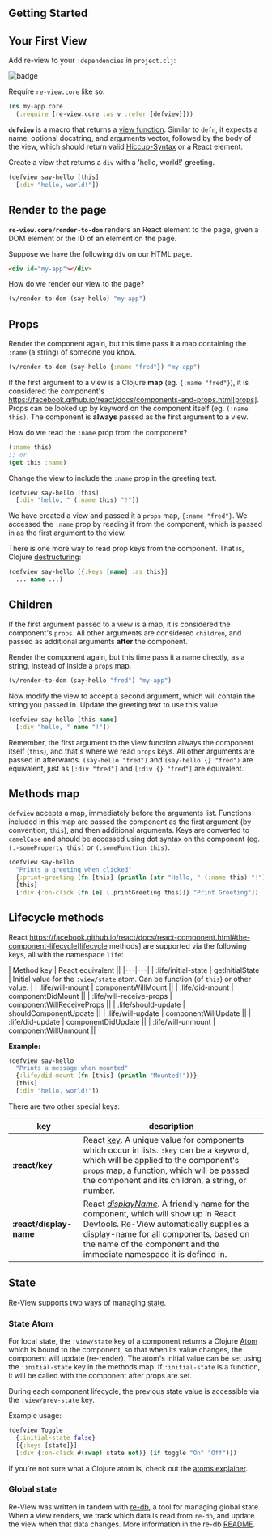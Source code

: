 ## Getting Started

## Your First View 

Add re-view to your `:dependencies` in `project.clj`: 

![badge](https://img.shields.io/clojars/v/re-view.svg)

Require `re-view.core` like so:

```clj
(ns my-app.core 
  (:require [re-view.core :as v :refer [defview]]))
```

**`defview`** is a macro that returns a [view function](../explainers/views-elements-components). Similar to `defn`, it expects a name, optional docstring, and arguments vector, followed by the body of the view, which should return valid [Hiccup-Syntax](../hiccup/syntax) or a React element.

Create a view that returns a `div` with a 'hello, world!' greeting.

```clj
(defview say-hello [this] 
  [:div "hello, world!"])
```

## Render to the page

**`re-view.core/render-to-dom`** renders an React element to the page, given a DOM element or the ID of an element on the page.

Suppose we have the following `div` on our HTML page.

```html
<div id="my-app"></div>
```

How do we render our view to the page?
 
```clj
(v/render-to-dom (say-hello) "my-app")
```

## Props

Render the component again, but this time pass it a map containing the `:name` (a string) of someone you know.

```clj
(v/render-to-dom (say-hello {:name "fred"}) "my-app")
```

If the first argument to a view is a Clojure **map** (eg. `{:name "fred"}`), it is considered the component's https://facebook.github.io/react/docs/components-and-props.html[props]. Props can be looked up by keyword on the component itself (eg. `(:name this)`. The component is **always** passed as the first argument to a view. 

How do we read the `:name` prop from the component?

```clj
(:name this)
;; or 
(get this :name)
```

Change the view to include the `:name` prop in the greeting text.

```clj
(defview say-hello [this]
  [:div "hello, " (:name this) "!"])
```

We have created a view and passed it a `props` map, `{:name "fred"}`. We accessed the `:name` prop by reading it from the component, which is passed in as the first argument to the view. 

There is one more way to read prop keys from the component. That is, Clojure [destructuring](https://clojure.org/guides/destructuring):

```clj
(defview say-hello [{:keys [name] :as this}]
  ... name ...)
```

## Children

If the first argument passed to a view is a map, it is considered the component's `props`. All other arguments are considered `children`, and passed as additional arguments **after** the component.

Render the component again, but this time pass it a name directly, as a string, instead of inside a `props` map.

```clj
(v/render-to-dom (say-hello "fred") "my-app")
```

Now modify the view to accept a second argument, which will contain the string you passed in. Update the greeting text to use this value. 

```clj
(defview say-hello [this name]
  [:div "hello, " name "!"])
```
Remember, the first argument to the view function always the component itself (`this`), and that's where we read `props` keys. All other arguments are passed in afterwards. `(say-hello "fred")` and `(say-hello {} "fred")` are equivalent, just as `[:div "fred"]` and `[:div {} "fred"]` are equivalent.

## Methods map

`defview` accepts a map, immediately before the arguments list. Functions included in this map are passed the component as the first argument (by convention, `this`), and then additional arguments. Keys are converted to `camelCase` and should be accessed using dot syntax on the component (eg. `(.-someProperty this)` or `(.someFunction this)`.

```clj
(defview say-hello 
  "Prints a greeting when clicked"
  {:print-greeting (fn [this] (println (str "Hello, " (:name this) "!"))}
  [this] 
  [:div {:on-click (fn [e] (.printGreeting this))} "Print Greeting"])
```

## Lifecycle methods 

React https://facebook.github.io/react/docs/react-component.html#the-component-lifecycle[lifecycle methods] are supported via the following keys, all with the namespace `life`:


| Method key          | React equivalent          ||
|---|---|
| :life/initial-state      | getInitialState           | Initial value for the `:view/state` atom. Can be function (of `this`) or other value. |
| :life/will-mount         | componentWillMount        ||
| :life/did-mount          | componentDidMount         ||
| :life/will-receive-props | componentWillReceiveProps ||
| :life/should-update      | shouldComponentUpdate     ||
| :life/will-update        | componentWillUpdate       ||
| :life/did-update         | componentDidUpdate        ||
| :life/will-unmount       | componentWillUnmount      ||

**Example:**

```clj
(defview say-hello 
  "Prints a message when mounted"
  {:life/did-mount (fn [this] (println "Mounted!"))}
  [this]
  [:div "hello, world!"])
```

There are two other special keys:

| key | description
| --- | ---
| **:react/key**  | React [key](https://facebook.github.io/react/docs/lists-and-keys.html). A unique value for components which occur in lists. `:key` can be a keyword, which will be applied to the component's `props` map, a function, which will be passed the component and its children, a string, or number.
| **:react/display-name** | React _[displayName](https://facebook.github.io/react/docs/react-component.html#displayname)_. A friendly name for the component, which will show up in React Devtools. Re-View automatically supplies a display-name for all components, based on the name of the component and the immediate namespace it is defined in.

## State

Re-View supports two ways of managing [state](../explainers/state).

### State Atom

For local state, the `:view/state` key of a component returns a Clojure [Atom](../explainers/atoms) which is bound to the component, so that when its value changes, the component will update (re-render). The atom's initial value can be set using the `:initial-state` key in the methods map. If `:initial-state` is a function, it will be called with the component after props are set.

During each component lifecycle, the previous state value is accessible via the `:view/prev-state` key.

Example usage:

```clj
(defview Toggle
  {:initial-state false}
  [{:keys [state]}]
  [:div {:on-click #(swap! state not)} (if toggle "On" "Off")])
```

If you're not sure what a Clojure atom is, check out the [atoms explainer](../explainers/atoms).

### Global state

Re-View was written in tandem with [re-db](https://github.com/re-view/re-db), a tool for managing global state. When a view renders, we track which data is read from `re-db`, and update the view when that data changes. More information in the re-db [README](https://www.github.com/re-view/re-db).
